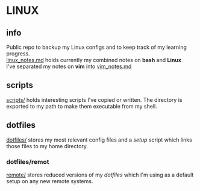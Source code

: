 # LINUX 
## info
Public repo to backup my Linux configs and to keep track of my learning progress. <br>
[linux_notes.md](https://github.com/HeikoKramer/linux/blob/main/linux_notes.md) holds currently my combined notes on **bash** and **Linux** <br>
I've separated my notes on **vim** into [vim_notes.md](https://github.com/HeikoKramer/linux/blob/main/vim_notes.md) <br>
## scripts
[scripts/](https://github.com/HeikoKramer/linux/tree/main/scripts) holds interesting scripts I've copied or written. The directory is exported to my path to make them executable from my shell. <br>
## dotfiles
[dotfiles/](https://github.com/HeikoKramer/linux/tree/main/dotfiles) stores my most relevant config files and a *setup* script which links those files to my home directory. <br>
### dotfiles/remot
[remote/](https://github.com/HeikoKramer/linux/tree/main/dotfiles/remote) stores reduced versions of my *dotfiles* which I'm using as a default setup on any new remote systems. <br>
